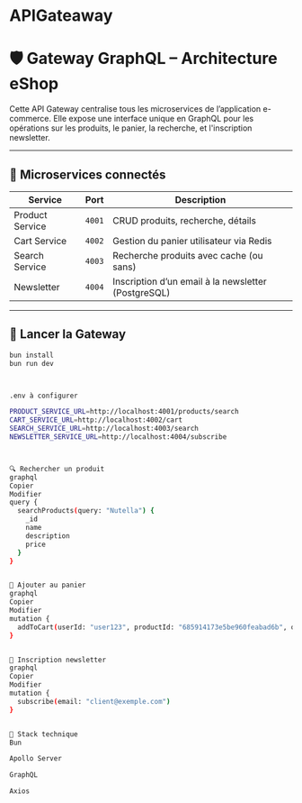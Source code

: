 # APIGateaway

# 🛡️ Gateway GraphQL – Architecture eShop

Cette API Gateway centralise tous les microservices de l’application e-commerce. Elle expose une interface unique en GraphQL pour les opérations sur les produits, le panier, la recherche, et l'inscription newsletter.

---

## 🚀 Microservices connectés

| Service         | Port   | Description                                         |
|-----------------|--------|-----------------------------------------------------|
| Product Service | `4001` | CRUD produits, recherche, détails                   |
| Cart Service    | `4002` | Gestion du panier utilisateur via Redis            |
| Search Service  | `4003` | Recherche produits avec cache (ou sans)            |
| Newsletter      | `4004` | Inscription d’un email à la newsletter (PostgreSQL) |

---

## 🔧 Lancer la Gateway

```bash
bun install
bun run dev



.env à configurer

PRODUCT_SERVICE_URL=http://localhost:4001/products/search
CART_SERVICE_URL=http://localhost:4002/cart
SEARCH_SERVICE_URL=http://localhost:4003/search
NEWSLETTER_SERVICE_URL=http://localhost:4004/subscribe



🔍 Rechercher un produit
graphql
Copier
Modifier
query {
  searchProducts(query: "Nutella") {
    _id
    name
    description
    price
  }
}


🛒 Ajouter au panier
graphql
Copier
Modifier
mutation {
  addToCart(userId: "user123", productId: "685914173e5be960feabad6b", quantity: 2)
}


📩 Inscription newsletter
graphql
Copier
Modifier
mutation {
  subscribe(email: "client@exemple.com")
}


🧱 Stack technique
Bun

Apollo Server

GraphQL

Axios


